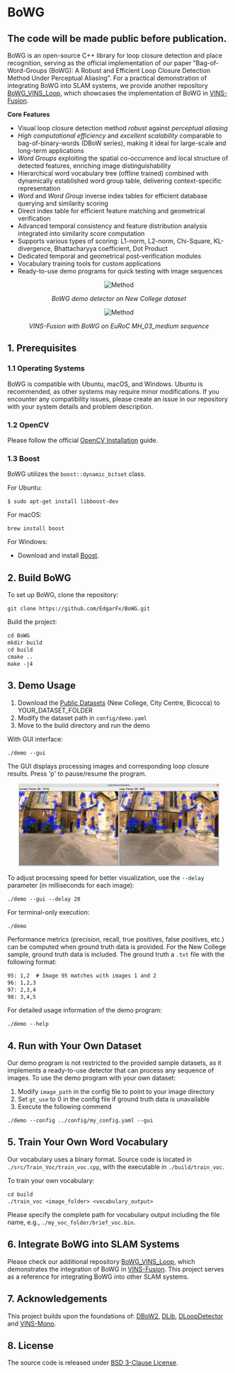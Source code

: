 # BoWG

## The code will be made public before publication.

BoWG is an open-source C++ library for loop closure detection and place recognition, serving as the official implementation of our paper "Bag-of-Word-Groups (BoWG): A Robust and Efficient Loop Closure Detection Method Under Perceptual Aliasing". For a practical demonstration of integrating BoWG into SLAM systems, we provide another repository [BoWG_VINS_Loop](https://github.com/EdgarFx/BoWG_VINS_Loop), which showcases the implementation of BoWG in [VINS-Fusion](https://github.com/HKUST-Aerial-Robotics/VINS-Fusion).

**Core Features**
- Visual loop closure detection method *robust* against *perceptual aliasing*
- *High computational efficiency* and *excellent scalability* comparable to bag-of-binary-words (DBoW series), making it ideal for large-scale and long-term applications
- *Word Groups* exploiting the spatial co-occurrence and local structure of detected features, enriching image distinguishability
- Hierarchical word vocabulary tree (offline trained) combined with dynamically established word group table, delivering context-specific representation
- *Word* and *Word Group* inverse index tables for efficient database querying and similarity scoring
- Direct index table for efficient feature matching and geometrical verification
- Advanced temporal consistency and feature distribution analysis integrated into similarity score computation
- Supports various types of scoring: L1-norm, L2-norm, Chi-Square, KL-divergence, Bhattacharyya coefficient, Dot Product
- Dedicated temporal and geometrical post-verification modules
- Vocabulary training tools for custom applications
- Ready-to-use demo programs for quick testing with image sequences

<p align="center">
  <img src="support_files/images/nc_demo.gif" alt="Method" width="90%"/>
</p>
<p align="center">
  <em>BoWG demo detector on New College dataset</em>
</p>

<p align="center">
  <img src="support_files/images/MH03_vins_bowg.gif" alt="Method" width="90%"/>
</p>
<p align="center">
  <em>VINS-Fusion with BoWG on EuRoC MH_03_medium sequence</em>
</p>

## 1. Prerequisites
### 1.1 Operating Systems
BoWG is compatible with Ubuntu, macOS, and Windows. Ubuntu is recommended, as other systems may require minor modifications. If you encounter any compatibility issues, please create an issue in our repository with your system details and problem description.

### 1.2 OpenCV
Please follow the official [OpenCV Installation](https://docs.opencv.org/4.10.0/d0/d3d/tutorial_general_install.html) guide.

### 1.3 Boost
BoWG utilizes the `boost::dynamic_bitset` class.

For Ubuntu:
```
$ sudo apt-get install libboost-dev
```

For macOS:
```
brew install boost
```

For Windows:

- Download and install [Boost](https://www.boost.org/).

## 2. Build BoWG

To set up BoWG, clone the repository:
```
git clone https://github.com/EdgarFx/BoWG.git
```

Build the project:
```
cd BoWG
mkdir build
cd build
cmake ..
make -j4
```

## 3. Demo Usage
1. Download the [Public Datasets](https://drive.google.com/drive/folders/1PnfZlGjDvFHNkNHyG63hNQLT4_6Dk3Wv?usp=sharing) (New College, City Centre, Bicocca) to YOUR_DATASET_FOLDER
2. Modify the dataset path in `config/demo.yaml`
3. Move to the build directory and run the demo

With GUI interface:
```
./demo --gui
```
The GUI displays processing images and corresponding loop closure results. Press 'p' to pause/resume the program.


<p align="center">
  <img src="support_files/images/demo_gui.png" alt="Method" width="90%"/>
</p>

To adjust processing speed for better visualization, use the `--delay` parameter (in milliseconds for each image):
```
./demo --gui --delay 20
```

For terminal-only execution:
```
./demo
```

Performance metrics (precision, recall, true positives, false positives, etc.) can be computed when ground truth data is provided. For the New College sample, ground truth data is included. The ground truth a `.txt` file with the following format:
```
95: 1,2  # Image 95 matches with images 1 and 2
96: 1,2,3
97: 2,3,4
98: 3,4,5
```

For detailed usage information of the demo program:
```
./demo --help
```

## 4. Run with Your Own Dataset
Our demo program is not restricted to the provided sample datasets, as it implements a ready-to-use detector that can process any sequence of images. To use the demo program with your own dataset:
1. Modify `image_path` in the config file to point to your image directory
2. Set `gt_use` to 0 in the config file if ground truth data is unavailable
3. Execute the following commend
```
./demo --config ../config/my_config.yaml --gui
```

## 5. Train Your Own Word Vocabulary
Our vocabulary uses a binary format. Source code is located in `./src/Train_Voc/train_voc.cpp`, with the executable in `./build/train_voc`. 

To train your own vocabulary:
```
cd build
./train_voc <image_folder> <vocabulary_output>
```
Please specify the complete path for vocabulary output including the file name, e.g., `./my_voc_folder/brief_voc.bin`.


## 6. Integrate BoWG into SLAM Systems
Please check our additional repository [BoWG_VINS_Loop](https://github.com/EdgarFx/BoWG_VINS_Loop), which demonstrates the integration of BoWG in [VINS-Fusion](https://github.com/HKUST-Aerial-Robotics/VINS-Fusion). This project serves as a reference for integrating BoWG into other SLAM systems.

## 7. Acknowledgements
This project builds upon the foundations of: [DBoW2](https://github.com/dorian3d/DBoW2/tree/master), [DLib](https://github.com/dorian3d/DLib), [DLoopDetector](https://github.com/dorian3d/DLoopDetector/tree/master) and [VINS-Mono](https://github.com/HKUST-Aerial-Robotics/VINS-Mono).

## 8. License
The source code is released under [BSD 3-Clause License](https://opensource.org/license/bsd-3-clause).